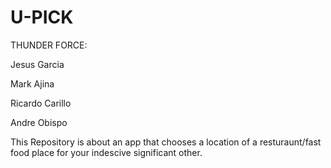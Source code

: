 # U-PICK
THUNDER FORCE:

Jesus Garcia

Mark Ajina

Ricardo Carillo 

Andre Obispo

This Repository is about an app that chooses a location of a resturaunt/fast food place for your indescive significant other. 
